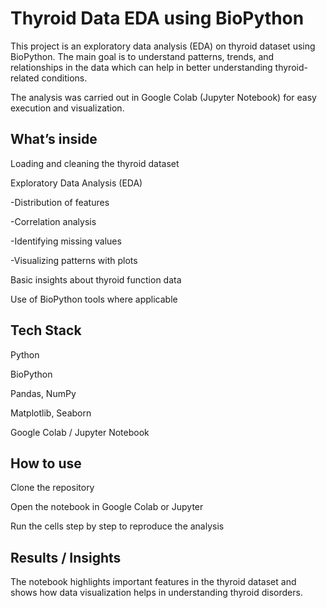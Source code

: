 # Thyroid Data EDA using BioPython

This project is an exploratory data analysis (EDA) on thyroid dataset using BioPython. The main goal is to understand patterns, trends, and relationships in the data which can help in better understanding thyroid-related conditions.

The analysis was carried out in Google Colab (Jupyter Notebook) for easy execution and visualization.

## What’s inside

Loading and cleaning the thyroid dataset

Exploratory Data Analysis (EDA)

-Distribution of features

-Correlation analysis

-Identifying missing values

-Visualizing patterns with plots

Basic insights about thyroid function data

Use of BioPython tools where applicable

## Tech Stack

Python

BioPython

Pandas, NumPy

Matplotlib, Seaborn

Google Colab / Jupyter Notebook

## How to use

Clone the repository

Open the notebook in Google Colab or Jupyter

Run the cells step by step to reproduce the analysis

## Results / Insights

The notebook highlights important features in the thyroid dataset and shows how data visualization helps in understanding thyroid disorders.
